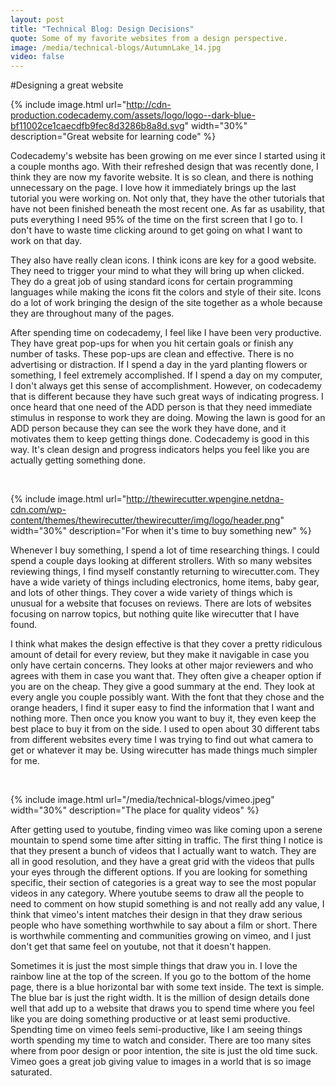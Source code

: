 ```yaml
---
layout: post
title: "Technical Blog: Design Decisions"
quote: Some of my favorite websites from a design perspective.
image: /media/technical-blogs/AutumnLake_14.jpg
video: false
---
```


#Designing a great website

{% include image.html url="http://cdn-production.codecademy.com/assets/logo/logo--dark-blue-bf11002ce1caecdfb9fec8d3286b8a8d.svg" width="30%" description="Great website for learning code" %}

Codecademy's website has been growing on me ever since I started using it a couple months ago. With their refreshed design that was recently done, I think they are now my favorite website. It is so clean, and there is nothing unnecessary on the page. I love how it immediately brings up the last tutorial you were working on. Not only that, they have the other tutorials that have not been finished beneath the most recent one. As far as usability, that puts everything I need 95% of the time on the first screen that I go to. I don't have to waste time clicking around to get going on what I want to work on that day.

They also have really clean icons. I think icons are key for a good website. They need to trigger your mind to what they will bring up when clicked. They do a great job of using standard icons for certain programming languages while making the icons fit the colors and style of their site. Icons do a lot of work bringing the design of the site together as a whole because they are throughout many of the pages.

After spending time on codecademy, I feel like I have been very productive. They have great pop-ups for when you hit certain goals or finish any number of tasks. These pop-ups are clean and effective. There is no advertising or distraction. If I spend a day in the yard planting flowers or something, I feel extremely accomplished. If I spend a day on my computer, I don't always get this sense of accomplishment. However, on codecademy that is different because they have such great ways of indicating progress. I once heard that one need of the ADD person is that they need immediate stimulus in response to work they are doing. Mowing the lawn is good for an ADD person because they can see the work they have done, and it motivates them to keep getting things done. Codecademy is good in this way. It's clean design and progress indicators helps you feel like you are actually getting something done.

<br>

{% include image.html url="http://thewirecutter.wpengine.netdna-cdn.com/wp-content/themes/thewirecutter/thewirecutter/img/logo/header.png" width="30%" description="For when it's time to buy something new" %}

Whenever I buy something, I spend a lot of time researching things. I could spend a couple days looking at different strollers. With so many websites reviewing things, I find myself constantly returning to wirecutter.com. They have a wide variety of things including electronics, home items, baby gear, and lots of other things. They cover a wide variety of things which is unusual for a website that focuses on reviews. There are lots of websites focusing on narrow topics, but nothing quite like wirecutter that I have found.

I think what makes the design effective is that they cover a pretty ridiculous amount of detail for every review, but they make it navigable in case you only have certain concerns. They looks at other major reviewers and who agrees with them in case you want that. They often give a cheaper option if you are on the cheap. They give a good summary at the end. They look at every angle you couple possibly want. With the font that they chose and the orange headers, I find it super easy to find the information that I want and nothing more. Then once you know you want to buy it, they even keep the best place to buy it from on the side. I used to open about 30 different tabs from different websites every time I was trying to find out what camera to get or whatever it may be. Using wirecutter has made things much simpler for me.

<br>

{% include image.html url="/media/technical-blogs/vimeo.jpeg" width="30%" description="The place for quality videos" %}

After getting used to youtube, finding vimeo was like coming upon a serene mountain to spend some time after sitting in traffic. The first thing I notice is that they present a bunch of videos that I actually want to watch. They are all in good resolution, and they have a great grid with the videos that pulls your eyes through the different options. If you are looking for something specific, their section of categories is a great way to see the most popular videos in any category. Where youtube  seems to draw all the people to need to comment on how stupid something is and not really add any value, I think that vimeo's intent matches their design in that they draw serious people who have something worthwhile to say about a film or short. There is worthwhile commenting and communities growing on vimeo, and I just don't get that same feel on youtube, not that it doesn't happen.

Sometimes it is just the most simple things that draw you in. I love the rainbow line at the top of the screen. If you go to the bottom of the home page, there is a blue horizontal bar with some text inside. The text is simple. The blue bar is just the right width. It is the million of design details done well that add up to a website that draws you to spend time where you feel like you are doing something productive or at least semi productive. Spendting time on vimeo feels semi-productive, like I am seeing things worth spending my time to watch and consider. There are too many sites where from poor design or poor intention, the site is just the old time suck. Vimeo goes a great job giving value to images in a world that is so image saturated.